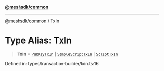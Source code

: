 [**@meshsdk/common**](../README.md)

***

[@meshsdk/common](../globals.md) / TxIn

# Type Alias: TxIn

> **TxIn** = [`PubKeyTxIn`](PubKeyTxIn.md) \| [`SimpleScriptTxIn`](SimpleScriptTxIn.md) \| [`ScriptTxIn`](ScriptTxIn.md)

Defined in: types/transaction-builder/txin.ts:16
